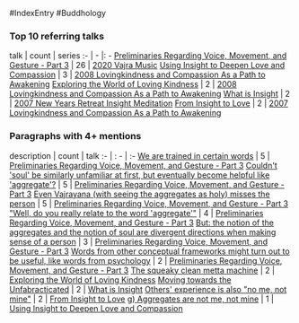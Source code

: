 #IndexEntry #Buddhology

### Top 10 referring talks
talk | count | series
:- | - |: -
<a data-href="Preliminaries Regarding Voice, Movement, and Gesture - Part 3" href="Preliminaries+Regarding+Voice%2C+Movement%2C+and+Gesture+-+Part+3" class="internal-link" target="_blank" rel="noopener">Preliminaries Regarding Voice, Movement, and Gesture - Part 3</a> | 26 | <a data-href="2020 Vajra Music" href="2020+Vajra+Music" class="internal-link" target="_blank" rel="noopener">2020 Vajra Music</a>
<a data-href="Using Insight to Deepen Love and Compassion" href="Using+Insight+to+Deepen+Love+and+Compassion" class="internal-link" target="_blank" rel="noopener">Using Insight to Deepen Love and Compassion</a> | 3 | <a data-href="2008 Lovingkindness and Compassion As a Path to Awakening" href="2008+Lovingkindness+and+Compassion+As+a+Path+to+Awakening" class="internal-link" target="_blank" rel="noopener">2008 Lovingkindness and Compassion As a Path to Awakening</a>
<a data-href="Exploring the World of Loving Kindness" href="Exploring+the+World+of+Loving+Kindness" class="internal-link" target="_blank" rel="noopener">Exploring the World of Loving Kindness</a> | 2 | <a data-href="2008 Lovingkindness and Compassion As a Path to Awakening" href="2008+Lovingkindness+and+Compassion+As+a+Path+to+Awakening" class="internal-link" target="_blank" rel="noopener">2008 Lovingkindness and Compassion As a Path to Awakening</a>
<a data-href="What is Insight" href="What+is+Insight" class="internal-link" target="_blank" rel="noopener">What is Insight</a> | 2 | <a data-href="2007 New Years Retreat Insight Meditation" href="2007+New+Years+Retreat+Insight+Meditation" class="internal-link" target="_blank" rel="noopener">2007 New Years Retreat Insight Meditation</a>
<a data-href="From Insight to Love" href="From+Insight+to+Love" class="internal-link" target="_blank" rel="noopener">From Insight to Love</a> | 2 | <a data-href="2007 Lovingkindness and Compassion As a Path to Awakening" href="2007+Lovingkindness+and+Compassion+As+a+Path+to+Awakening" class="internal-link" target="_blank" rel="noopener">2007 Lovingkindness and Compassion As a Path to Awakening</a>

### Paragraphs with 4+ mentions
description | count | talk
:- | : - | :-
<a aria-label-position="top" aria-label="Preliminaries Regarding Voice, Movement, and Gesture - Part 3 > We are trained in certain words" data-href="Preliminaries Regarding Voice, Movement, and Gesture - Part 3#We are trained in certain words" href="Preliminaries+Regarding+Voice%2C+Movement%2C+and+Gesture+-+Part+3#We+are+trained+in+certain+words" class="internal-link" target="_blank" rel="noopener">We are trained in certain words</a> | 5 | <a data-href="Preliminaries Regarding Voice, Movement, and Gesture - Part 3" href="Preliminaries+Regarding+Voice%2C+Movement%2C+and+Gesture+-+Part+3" class="internal-link" target="_blank" rel="noopener">Preliminaries Regarding Voice, Movement, and Gesture - Part 3</a>
<a aria-label-position="top" aria-label="Preliminaries Regarding Voice, Movement, and Gesture - Part 3 > Couldnt soul be similarly unfamiliar at first but eventually become helpful like aggregate" data-href="Preliminaries Regarding Voice, Movement, and Gesture - Part 3#Couldn't 'soul' be similarly unfamiliar at first but eventually become helpful like 'aggregate'" href="Preliminaries+Regarding+Voice%2C+Movement%2C+and+Gesture+-+Part+3#Couldn%27t+%27soul%27+be+similarly+unfamiliar+at+first+but+eventually+become+helpful+like+%27aggregate%27" class="internal-link" target="_blank" rel="noopener">Couldn&#x27;t &#x27;soul&#x27; be similarly unfamiliar at first, but eventually become helpful like &#x27;aggregate&#x27;?</a> | 5 | <a data-href="Preliminaries Regarding Voice, Movement, and Gesture - Part 3" href="Preliminaries+Regarding+Voice%2C+Movement%2C+and+Gesture+-+Part+3" class="internal-link" target="_blank" rel="noopener">Preliminaries Regarding Voice, Movement, and Gesture - Part 3</a>
<a aria-label-position="top" aria-label="Preliminaries Regarding Voice, Movement, and Gesture - Part 3 > Even Vajrayana with seeing the aggregates as holy misses the person" data-href="Preliminaries Regarding Voice, Movement, and Gesture - Part 3#Even Vajrayana with seeing the aggregates as holy misses the person" href="Preliminaries+Regarding+Voice%2C+Movement%2C+and+Gesture+-+Part+3#Even+Vajrayana+with+seeing+the+aggregates+as+holy+misses+the+person" class="internal-link" target="_blank" rel="noopener">Even Vajrayana (with seeing the aggregates as holy) misses the person</a> | 5 | <a data-href="Preliminaries Regarding Voice, Movement, and Gesture - Part 3" href="Preliminaries+Regarding+Voice%2C+Movement%2C+and+Gesture+-+Part+3" class="internal-link" target="_blank" rel="noopener">Preliminaries Regarding Voice, Movement, and Gesture - Part 3</a>
<a aria-label-position="top" aria-label="Preliminaries Regarding Voice, Movement, and Gesture - Part 3 > Well do you really relate to the word aggregate" data-href="Preliminaries Regarding Voice, Movement, and Gesture - Part 3#Well do you really relate to the word 'aggregate'" href="Preliminaries+Regarding+Voice%2C+Movement%2C+and+Gesture+-+Part+3#%22Well+do+you+really+relate+to+the+word+%27aggregate%27%22" class="internal-link" target="_blank" rel="noopener">&quot;Well, do you really relate to the word &#x27;aggregate&#x27;&quot;</a> | 4 | <a data-href="Preliminaries Regarding Voice, Movement, and Gesture - Part 3" href="Preliminaries+Regarding+Voice%2C+Movement%2C+and+Gesture+-+Part+3" class="internal-link" target="_blank" rel="noopener">Preliminaries Regarding Voice, Movement, and Gesture - Part 3</a>
<a aria-label-position="top" aria-label="Preliminaries Regarding Voice, Movement, and Gesture - Part 3 > But the notion of the aggregates and the notion of soul are divergent directions when making sense of a person" data-href="Preliminaries Regarding Voice, Movement, and Gesture - Part 3#But the notion of the aggregates and the notion of soul are divergent directions when making sense of a person" href="Preliminaries+Regarding+Voice%2C+Movement%2C+and+Gesture+-+Part+3#But+the+notion+of+the+aggregates+and+the+notion+of+soul+are+divergent+directions+when+making+sense+of+a+person" class="internal-link" target="_blank" rel="noopener">But: the notion of the aggregates and the notion of soul are divergent directions when making sense of a person</a> | 3 | <a data-href="Preliminaries Regarding Voice, Movement, and Gesture - Part 3" href="Preliminaries+Regarding+Voice%2C+Movement%2C+and+Gesture+-+Part+3" class="internal-link" target="_blank" rel="noopener">Preliminaries Regarding Voice, Movement, and Gesture - Part 3</a>
<a aria-label-position="top" aria-label="Preliminaries Regarding Voice, Movement, and Gesture - Part 3 > Words from other conceptual frameworks might turn out to be useful like words from psychology" data-href="Preliminaries Regarding Voice, Movement, and Gesture - Part 3#Words from other conceptual frameworks might turn out to be useful like words from psychology" href="Preliminaries+Regarding+Voice%2C+Movement%2C+and+Gesture+-+Part+3#Words+from+other+conceptual+frameworks+might+turn+out+to+be+useful+like+words+from+psychology" class="internal-link" target="_blank" rel="noopener">Words from other conceptual frameworks might turn out to be useful, like words from psychology</a> | 2 | <a data-href="Preliminaries Regarding Voice, Movement, and Gesture - Part 3" href="Preliminaries+Regarding+Voice%2C+Movement%2C+and+Gesture+-+Part+3" class="internal-link" target="_blank" rel="noopener">Preliminaries Regarding Voice, Movement, and Gesture - Part 3</a>
<a aria-label-position="top" aria-label="Exploring the World of Loving Kindness > The squeaky clean metta machine" data-href="Exploring the World of Loving Kindness#The squeaky clean metta machine" href="Exploring+the+World+of+Loving+Kindness#The+squeaky+clean+metta+machine" class="internal-link" target="_blank" rel="noopener">The squeaky clean metta machine</a> | 2 | <a data-href="Exploring the World of Loving Kindness" href="Exploring+the+World+of+Loving+Kindness" class="internal-link" target="_blank" rel="noopener">Exploring the World of Loving Kindness</a>
<a aria-label-position="top" aria-label="What is Insight > Moving towards the Unfabracticated" data-href="What is Insight#Moving towards the Unfabracticated" href="What+is+Insight#Moving+towards+the+Unfabracticated" class="internal-link" target="_blank" rel="noopener">Moving towards the Unfabracticated</a> | 2 | <a data-href="What is Insight" href="What+is+Insight" class="internal-link" target="_blank" rel="noopener">What is Insight</a>
<a aria-label-position="top" aria-label="From Insight to Love > Others experience is also no me not mine" data-href="From Insight to Love#Others' experience is also no me not mine" href="From+Insight+to+Love#Others%27+experience+is+also+%22no+me+not+mine%22" class="internal-link" target="_blank" rel="noopener">Others&#x27; experience is also &quot;no me, not mine&quot;</a> | 2 | <a data-href="From Insight to Love" href="From+Insight+to+Love" class="internal-link" target="_blank" rel="noopener">From Insight to Love</a>
<a aria-label-position="top" aria-label="Using Insight to Deepen Love and Compassion > g Aggregates are not me not mine" data-href="Using Insight to Deepen Love and Compassion#g Aggregates are not me not mine" href="Using+Insight+to+Deepen+Love+and+Compassion#g+Aggregates+are+not+me+not+mine" class="internal-link" target="_blank" rel="noopener">g) Aggregates are not me, not mine</a> | 1 | <a data-href="Using Insight to Deepen Love and Compassion" href="Using+Insight+to+Deepen+Love+and+Compassion" class="internal-link" target="_blank" rel="noopener">Using Insight to Deepen Love and Compassion</a>


